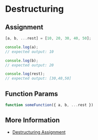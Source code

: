 # Destructuring

## Assignment

```javascript
[a, b, ...rest] = [10, 20, 30, 40, 50];

console.log(a);
// expected output: 10

console.log(b);
// expected output: 20

console.log(rest);
// expected output: [30,40,50]
```

## Function Params

```javascript
function someFunction({ a, b, ...rest })
```

## More Information

* [Destructuring Assignment](https://developer.mozilla.org/en-US/docs/Web/JavaScript/Reference/Operators/Destructuring_assignment)

